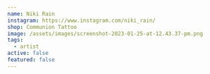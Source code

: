 ```yaml
---
name: Niki Rain
instagram: https://www.instagram.com/niki_rain/
shop: Communion Tattoo
image: /assets/images/screenshot-2023-01-25-at-12.43.37-pm.png
tags:
  - artist
active: false
featured: false
---
```


